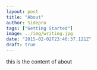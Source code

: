 ```yaml
---
layout: post
title: "About"
author: Sidepro
tags: ["Getting Started"]
image: ../img/writing.jpg
date: "2015-02-02T23:46:37.121Z"
draft: true
---
```



this is the content of about